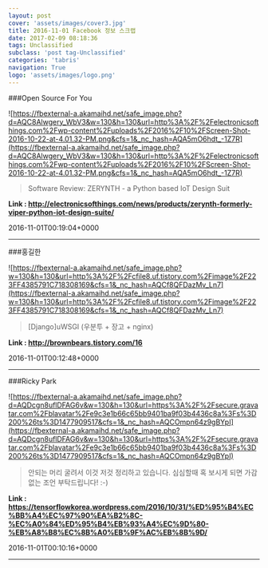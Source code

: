 ```yaml
---
layout: post
cover: 'assets/images/cover3.jpg'
title: 2016-11-01 Facebook 정보 스크랩
date: 2017-02-09 08:18:36
tags: Unclassified
subclass: 'post tag-Unclassified'
categories: 'tabris'
navigation: True
logo: 'assets/images/logo.png'
---
```


###Open Source For You

![https://fbexternal-a.akamaihd.net/safe_image.php?d=AQC8Alwgery_WbV3&w=130&h=130&url=http%3A%2F%2Felectronicsofthings.com%2Fwp-content%2Fuploads%2F2016%2F10%2FScreen-Shot-2016-10-22-at-4.01.32-PM.png&cfs=1&_nc_hash=AQA5mO6hdt_-1Z7R](https://fbexternal-a.akamaihd.net/safe_image.php?d=AQC8Alwgery_WbV3&w=130&h=130&url=http%3A%2F%2Felectronicsofthings.com%2Fwp-content%2Fuploads%2F2016%2F10%2FScreen-Shot-2016-10-22-at-4.01.32-PM.png&cfs=1&_nc_hash=AQA5mO6hdt_-1Z7R)

>Software Review: ZERYNTH - a Python based IoT Design Suit

**Link : <http://electronicsofthings.com/news/products/zerynth-formerly-viper-python-iot-design-suite/>**

2016-11-01T00:19:04+0000

---

###홍길한

![https://fbexternal-a.akamaihd.net/safe_image.php?w=130&h=130&url=http%3A%2F%2Fcfile8.uf.tistory.com%2Fimage%2F223FF4385791C718308169&cfs=1&_nc_hash=AQCf8QFDazMv_Ln7](https://fbexternal-a.akamaihd.net/safe_image.php?w=130&h=130&url=http%3A%2F%2Fcfile8.uf.tistory.com%2Fimage%2F223FF4385791C718308169&cfs=1&_nc_hash=AQCf8QFDazMv_Ln7)

>[Django]uWSGI (우분투 + 장고 + nginx)



**Link : <http://brownbears.tistory.com/16>**

2016-11-01T00:12:48+0000

---

###Ricky Park

![https://fbexternal-a.akamaihd.net/safe_image.php?d=AQDcgn8uflDFAG6v&w=130&h=130&url=https%3A%2F%2Fsecure.gravatar.com%2Fblavatar%2Fe9c3e1b66c65bb9401ba9f03b4436c8a%3Fs%3D200%26ts%3D1477909517&cfs=1&_nc_hash=AQCOmpn64z9gBYpI](https://fbexternal-a.akamaihd.net/safe_image.php?d=AQDcgn8uflDFAG6v&w=130&h=130&url=https%3A%2F%2Fsecure.gravatar.com%2Fblavatar%2Fe9c3e1b66c65bb9401ba9f03b4436c8a%3Fs%3D200%26ts%3D1477909517&cfs=1&_nc_hash=AQCOmpn64z9gBYpI)

>안되는 머리 굴려서 이것 저것 정리하고 있습니다. 심심할때 혹 보시게 되면 가감없는 조언 부탁드립니다! :-)

**Link : <https://tensorflowkorea.wordpress.com/2016/10/31/%ED%95%B4%EC%BB%A4%EC%97%90%EA%B2%8C-%EC%A0%84%ED%95%B4%EB%93%A4%EC%9D%80-%EB%A8%B8%EC%8B%A0%EB%9F%AC%EB%8B%9D/>**

2016-11-01T00:10:16+0000

---


